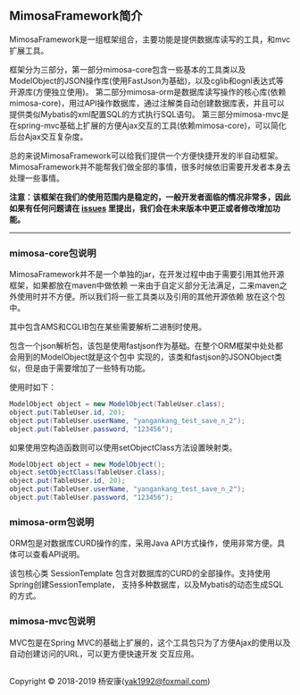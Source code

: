 ## MimosaFramework简介

MimosaFramework是一组框架组合，主要功能是提供数据库读写的工具，和mvc扩展工具。

框架分为三部分，第一部分mimosa-core包含一些基本的工具类以及ModelObject的JSON操作库(使用FastJson为基础)，以及cglib和ognl表达式等开源库(方便独立使用)。
第二部分mimosa-orm是数据库读写操作的核心库(依赖mimosa-core)，用过API操作数据库，通过注解类自动创建数据库表，并且可以提供类似Mybatis的xml配置SQL的方式执行SQL语句。
第三部分mimosa-mvc是在spring-mvc基础上扩展的方便Ajax交互的工具(依赖mimosa-core)，可以简化后台Ajax交互复杂度。

总的来说MimosaFramework可以给我们提供一个方便快捷开发的半自动框架。MimosaFramework并不能帮我们做全部的事情，很多时候依旧需要开发者本身去处理一些事情。

**注意：该框架在我们的使用范围内是稳定的，一般开发者面临的情况非常多，因此如果有任何问题请在
[issues](https://github.com/jianzixing/mimosaframework/issues)
里提出，我们会在未来版本中更正或者修改增加功能。**


---

### mimosa-core包说明

MimosaFramework并不是一个单独的jar，在开发过程中由于需要引用其他开源框架，如果都放在maven中做依赖
一来由于自定义部分无法满足，二来maven之外使用时并不方便。所以我们将一些工具类以及引用的其他开源依赖
放在这个包中。

其中包含AMS和CGLIB包在某些需要解析二进制时使用。

包含一个json解析包，该包是使用fastjson作为基础。在整个ORM框架中处处都会用到的ModelObject就是这个包中
实现的，该类和fastjson的JSONObject类似，但是由于需要增加了一些特有功能。

使用时如下：

```java
ModelObject object = new ModelObject(TableUser.class);
object.put(TableUser.id, 20);
object.put(TableUser.userName, "yangankang_test_save_n_2");
object.put(TableUser.password, "123456");
```

如果使用空构造函数则可以使用setObjectClass方法设置映射类。

```java
ModelObject object = new ModelObject();
object.setObjectClass(TableUser.class);
object.put(TableUser.id, 20);
object.put(TableUser.userName, "yangankang_test_save_n_2");
object.put(TableUser.password, "123456");
```

### mimosa-orm包说明

ORM包是对数据库CURD操作的库，采用Java API方式操作，使用非常方便。具体可以查看API说明。

该包核心类 SessionTemplate 包含对数据库的CURD的全部操作。支持使用Spring创建SessionTemplate，
支持多种数据库，以及Mybatis的动态生成SQL的方式。

### mimosa-mvc包说明

MVC包是在Spring MVC的基础上扩展的，这个工具包只为了方便Ajax的使用以及自动创建访问的URL，可以更方便快速开发
交互应用。


## 
Copyright © 2018-2019 杨安康(yak1992@foxmail.com)
